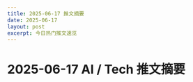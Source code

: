```yaml
---
title: 2025-06-17 推文摘要
date: 2025-06-17
layout: post
excerpt: 今日热门推文速览
---
```


# 2025-06-17 AI / Tech 推文摘要

